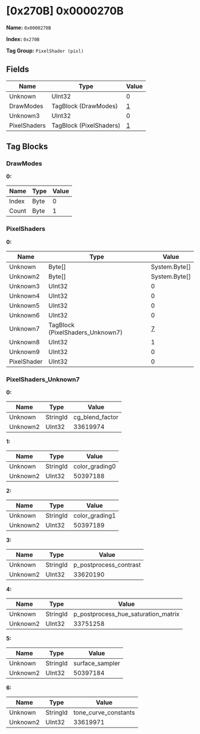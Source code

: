 # [0x270B] 0x0000270B

**Name:** ```0x0000270B```

**Index:** ```0x270B```

**Tag Group:** ```PixelShader (pixl)```

## Fields

Name	| Type	| Value
---	|---	|---	|
Unknown	|UInt32	|0
DrawModes	|TagBlock (DrawModes)	|[1](#drawmodes)
Unknown3	|UInt32	|0
PixelShaders	|TagBlock (PixelShaders)	|[1](#pixelshaders)


## Tag Blocks

### DrawModes

**0:**

Name	| Type	| Value
---	|---	|---	|
Index	|Byte	|0
Count	|Byte	|1


### PixelShaders

**0:**

Name	| Type	| Value
---	|---	|---	|
Unknown	|Byte[]	|System.Byte[]
Unknown2	|Byte[]	|System.Byte[]
Unknown3	|UInt32	|0
Unknown4	|UInt32	|0
Unknown5	|UInt32	|0
Unknown6	|UInt32	|0
Unknown7	|TagBlock (PixelShaders_Unknown7)	|[7](#pixelshaders_unknown7)
Unknown8	|UInt32	|1
Unknown9	|UInt32	|0
PixelShader	|UInt32	|0


### PixelShaders_Unknown7

**0:**

Name	| Type	| Value
---	|---	|---	|
Unknown	|StringId	|cg_blend_factor
Unknown2	|UInt32	|33619974


**1:**

Name	| Type	| Value
---	|---	|---	|
Unknown	|StringId	|color_grading0
Unknown2	|UInt32	|50397188


**2:**

Name	| Type	| Value
---	|---	|---	|
Unknown	|StringId	|color_grading1
Unknown2	|UInt32	|50397189


**3:**

Name	| Type	| Value
---	|---	|---	|
Unknown	|StringId	|p_postprocess_contrast
Unknown2	|UInt32	|33620190


**4:**

Name	| Type	| Value
---	|---	|---	|
Unknown	|StringId	|p_postprocess_hue_saturation_matrix
Unknown2	|UInt32	|33751258


**5:**

Name	| Type	| Value
---	|---	|---	|
Unknown	|StringId	|surface_sampler
Unknown2	|UInt32	|50397184


**6:**

Name	| Type	| Value
---	|---	|---	|
Unknown	|StringId	|tone_curve_constants
Unknown2	|UInt32	|33619971


